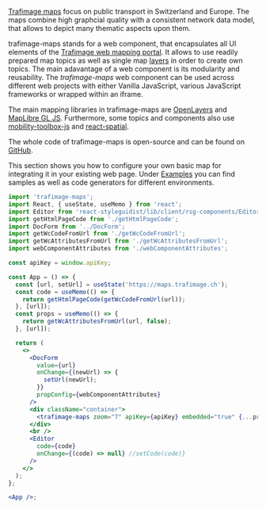 [Trafimage maps](https://company.sbb.ch/en/sbb-as-business-partner/services/trafimage-maps-and-station-plans.html) focus on public transport in Switzerland and Europe. The maps combine high graphcial quality with a consistent network data model, that allows to depict many thematic aspects upon them.

trafimage-maps stands for a web component, that encapsulates all UI elements of the [Trafimage web mapping portal](https://maps.trafimage.ch/). It allows to use readily prepared map topics as well as single map [layers](/docjs.html) in order to create own topics. The main adavantage of a web component is its modularity and reusability. The _trafimage-maps_ web component can be used across different web projects with either Vanilla JavaScript, various JavaScript frameworks or wrapped within an iframe.

The main mapping libraries in trafimage-maps are [OpenLayers](https://openlayers.org/) and [MapLibre GL JS](https://maplibre.org/projects/maplibre-gl-js/). Furthermore, some topics and components also use [mobility-toolbox-js](https://mobility-toolbox-js.geops.io/) and [react-spatial](https://react-spatial.geops.io).

The whole code of trafimage-maps is open-source and can be found on [GitHub](https://github.com/geops/trafimage-maps).

This section shows you how to configure your own basic map for integrating it in your existing web page. Under [Examples](/#/Examples/Vanilla%20JS/Construction) you can find samples as well as code generators for different environments.

```jsx
import 'trafimage-maps';
import React, { useState, useMemo } from 'react';
import Editor from 'react-styleguidist/lib/client/rsg-components/Editor';
import getHtmlPageCode from './getHtmlPageCode';
import DocForm from '../DocForm';
import getWcCodeFromUrl from './getWcCodeFromUrl';
import getWcAttributesFromUrl from './getWcAttributesFromUrl';
import webComponentAttributes from './webComponentAttributes';

const apiKey = window.apiKey;

const App = () => {
  const [url, setUrl] = useState('https://maps.trafimage.ch');
  const code = useMemo(() => {
    return getHtmlPageCode(getWcCodeFromUrl(url));
  }, [url]);
  const props = useMemo(() => {
    return getWcAttributesFromUrl(url, false);
  }, [url]);

  return (
    <>
      <DocForm
        value={url}
        onChange={(newUrl) => {
          setUrl(newUrl);
        }}
        propConfig={webComponentAttributes}
      />
      <div className="container">
        <trafimage-maps zoom="7" apiKey={apiKey} embedded="true" {...props} />
      </div>
      <br />
      <Editor
        code={code}
        onChange={(code) => null} //setCode(code)}
      />
    </>
  );
};

<App />;
```
